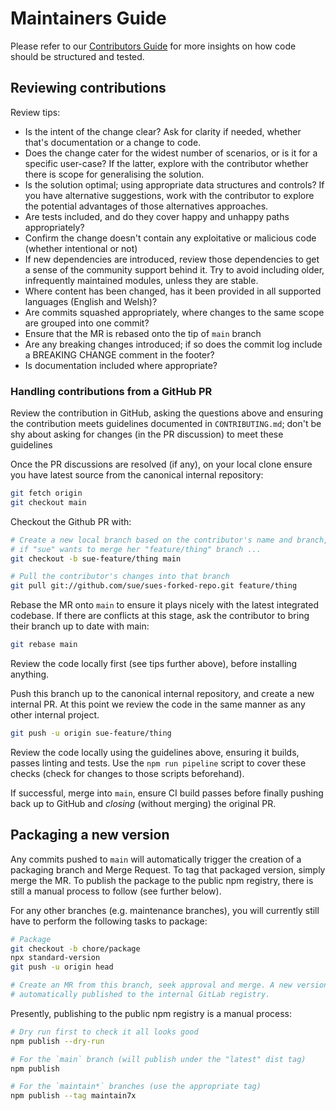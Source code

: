 # Maintainers Guide

Please refer to our [Contributors Guide](docs/contributors/index.md) for more insights on how code should be structured and tested.

## Reviewing contributions

Review tips:

* Is the intent of the change clear? Ask for clarity if needed, whether that's documentation or a change to code.
* Does the change cater for the widest number of scenarios, or is it for a specific user-case? If the latter, explore with the contributor whether there is scope for generalising the solution.
* Is the solution optimal; using appropriate data structures and controls? If you have alternative suggestions, work with the contributor to explore the potential advantages of those alternatives approaches.
* Are tests included, and do they cover happy and unhappy paths appropriately?
* Confirm the change doesn't contain any exploitative or malicious code (whether intentional or not)
* If new dependencies are introduced, review those dependencies to get a sense of the community support behind it. Try to avoid including older, infrequently maintained modules, unless they are stable.
* Where content has been changed, has it been provided in all supported languages (English and Welsh)?
* Are commits squashed appropriately, where changes to the same scope are grouped into one commit?
* Ensure that the MR is rebased onto the tip of `main` branch
* Are any breaking changes introduced; if so does the commit log include a BREAKING CHANGE comment in the footer?
* Is documentation included where appropriate?

### Handling contributions from a GitHub PR

Review the contribution in GitHub, asking the questions above and ensuring the contribution meets guidelines documented in `CONTRIBUTING.md`; don't be shy about asking for changes (in the PR discussion) to meet these guidelines

Once the PR discussions are resolved (if any), on your local clone ensure you have latest source from the canonical internal repository:

```bash
git fetch origin
git checkout main
```

Checkout the Github PR with:

```bash
# Create a new local branch based on the contributor's name and branch, e.g.
# if "sue" wants to merge her "feature/thing" branch ...
git checkout -b sue-feature/thing main

# Pull the contributor's changes into that branch
git pull git://github.com/sue/sues-forked-repo.git feature/thing
```

Rebase the MR onto `main` to ensure it plays nicely with the latest integrated codebase. If there are conflicts at this stage, ask the contributor to bring their branch up to date with main:

```bash
git rebase main
```

Review the code locally first (see tips further above), before installing anything.

Push this branch up to the canonical internal repository, and create a new internal PR. At this point we review the code in the same manner as any other internal project.

```bash
git push -u origin sue-feature/thing
```

Review the code locally using the guidelines above, ensuring it builds, passes linting and tests. Use the `npm run pipeline` script to cover these checks (check for changes to those scripts beforehand).

If successful, merge into `main`, ensure CI build passes before finally pushing back up to GitHub and _closing_ (without merging) the original PR.

## Packaging a new version

Any commits pushed to `main` will automatically trigger the creation of a packaging branch and Merge Request. To tag that packaged version, simply merge the MR. To publish the package to the public npm registry, there is still a manual process to follow (see further below).

For any other branches (e.g. maintenance branches), you will currently still have to perform the following tasks to package:

```bash
# Package
git checkout -b chore/package
npx standard-version
git push -u origin head

# Create an MR from this branch, seek approval and merge. A new version will be
# automatically published to the internal GitLab registry.
```

Presently, publishing to the public npm registry is a manual process:

```bash
# Dry run first to check it all looks good
npm publish --dry-run

# For the `main` branch (will publish under the "latest" dist tag)
npm publish

# For the `maintain*` branches (use the appropriate tag)
npm publish --tag maintain7x
```
